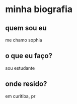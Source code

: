 # minha biografia
## quem sou eu
me chamo sophia
## o que eu faço?
sou estudante
## onde resido?
em curitiba, pr
<!---
soteleginski/soteleginski is a ✨ special ✨ repository because its `README.md` (this file) appears on your GitHub profile.
You can click the Preview link to take a look at your changes.
--->
